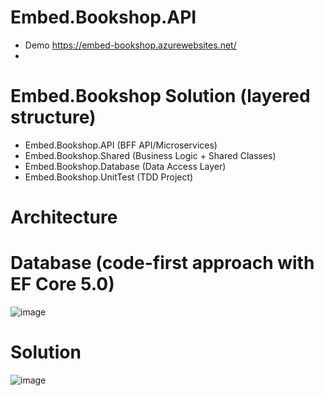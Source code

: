 # Embed.Bookshop.API
* Demo https://embed-bookshop.azurewebsites.net/
* 

# Embed.Bookshop Solution (layered structure)
* Embed.Bookshop.API (BFF API/Microservices)
* Embed.Bookshop.Shared (Business Logic + Shared Classes)
* Embed.Bookshop.Database (Data Access Layer)
* Embed.Bookshop.UnitTest (TDD Project)


# Architecture


# Database (code-first approach with EF Core 5.0)
![image](https://user-images.githubusercontent.com/43414651/123507251-03629780-d69b-11eb-96c6-9ca3c008b66e.png)


# Solution
![image](https://user-images.githubusercontent.com/43414651/123507201-c696a080-d69a-11eb-92de-79d7dd7402a0.png)

